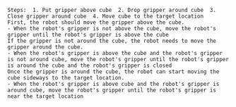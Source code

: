 
    Steps:  1. Put gripper above cube  2. Drop gripper around cube  3. Close gripper around cube  4. Move cube to the target location
    First, the robot should move the gripper above the cube.
    - When the robot's gripper is not above the cube, move the robot's gripper until the robot's gripper is above the cube
    If the gripper is not around the cube, the robot needs to move the gripper around the cube.
    - When the robot's gripper is above the cube and the robot's gripper is not around cube, move the robot's gripper until the robot's gripper is around the cube and the robot's gripper is closed
    Once the gripper is around the cube, the robot can start moving the cube sideways to the target location.
    - When the robot's gripper is above cube and the robot's gripper is around cube, move the robot's gripper until the robot's gripper is near the target location 
    
